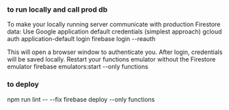 ### to run locally and call prod db
To make your locally running server communicate with production Firestore data:
Use Google application default credentials (simplest approach)
   gcloud auth application-default login
   firebase login --reauth

This will open a browser window to authenticate you. After login, credentials will be saved locally.
Restart your functions emulator without the Firestore emulator
   firebase emulators:start --only functions


### to deploy
   npm run lint -- --fix
   firebase deploy --only functions